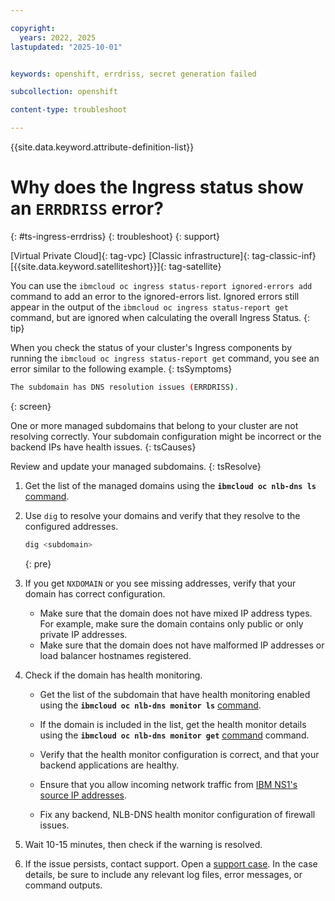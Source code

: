 ```yaml
---

copyright: 
  years: 2022, 2025
lastupdated: "2025-10-01"


keywords: openshift, errdriss, secret generation failed

subcollection: openshift

content-type: troubleshoot

---
```


{{site.data.keyword.attribute-definition-list}}



# Why does the Ingress status show an `ERRDRISS` error?
{: #ts-ingress-errdriss}
{: troubleshoot}
{: support}

[Virtual Private Cloud]{: tag-vpc} [Classic infrastructure]{: tag-classic-inf} [{{site.data.keyword.satelliteshort}}]{: tag-satellite}

You can use the `ibmcloud oc ingress status-report ignored-errors add` command to add an error to the ignored-errors list. Ignored errors still appear in the output of the `ibmcloud oc ingress status-report get` command, but are ignored when calculating the overall Ingress Status.
{: tip}

When you check the status of your cluster's Ingress components by running the `ibmcloud oc ingress status-report get` command, you see an error similar to the following example.
{: tsSymptoms}


```sh
The subdomain has DNS resolution issues (ERRDRISS).
```
{: screen}


One or more managed subdomains that belong to your cluster are not resolving correctly. Your subdomain configuration might be incorrect or the backend IPs have health issues.
{: tsCauses}

Review and update your managed subdomains.
{: tsResolve}

1. Get the list of the managed domains using the **`ibmcloud oc nlb-dns ls`** [command](/docs/openshift?topic=openshift-kubernetes-service-cli#cs_nlb-dns-ls).

1. Use `dig` to resolve your domains and verify that they resolve to the configured addresses.
    ```sh
    dig <subdomain>
    ```
    {: pre}
    
1. If you get `NXDOMAIN` or you see missing addresses, verify that your domain has correct configuration.

    - Make sure that the domain does not have mixed IP address types. For example, make sure the domain contains only public or only private IP addresses.
    - Make sure that the domain does not have malformed IP addresses or load balancer hostnames registered.
    
1. Check if the domain has health monitoring.
    - Get the list of the subdomain that have health monitoring enabled using the **`ibmcloud oc nlb-dns monitor ls`** [command](/docs/openshift?topic=openshift-kubernetes-service-cli#cs_nlb-dns-monitor-ls).
    - If the domain is included in the list, get the health monitor details using the **`ibmcloud oc nlb-dns monitor get`** [command](/docs/openshift?topic=openshift-kubernetes-service-cli#cs_nlb-dns-monitor-get) command.
    - Verify that the health monitor configuration is correct, and that your backend applications are healthy.
    - Ensure that you allow incoming network traffic from [IBM NS1's source IP addresses](/docs/containers?topic=containers-firewall#firewall-ingress-domain-monitor).

    - Fix any backend, NLB-DNS health monitor configuration of firewall issues.

1. Wait 10-15 minutes, then check if the warning is resolved.


1. If the issue persists, contact support. Open a [support case](/docs/account?topic=account-using-avatar). In the case details, be sure to include any relevant log files, error messages, or command outputs.
